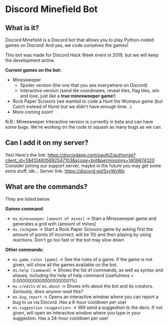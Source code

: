 # Discord Minefield Bot

## What is it?
Discord Minefield is a Discord bot that allows you to play Python-coded games on Discord!
And yes, we code ourselves the games!

This bot was made for Discord Hack Week event in 2019, but we will keep the development active.

**Current games on the bot:**
- Minesweeper
  - Spoiler version (the one that you see everywhere on Discord)
  - Interactive version (send tile coordinates, reveal tiles, flag tiles, win and lose, just like a **true minesweeper game**!)
- Rock Paper Scissors (we wanted to code a Hunt the Wumpus game (but Catch instead of Hunt) but we didn't have enough time...)
- More coming soon!

N.B.: Minesweeper Interactive version is currently in beta and can have some bugs. We're working on the code to squash as many bugs as we can.

## Can I add it on my server?
Yes! Here's the link: https://discordapp.com/oauth2/authorize?client_id=594134805692547103&scope=bot&permissions=1409674320
Consider joining our support server, maybe in the future you may get some extra stuff, idk...
Server link: https://discord.gg/SxyWxWq


## What are the commands?
They are listed below

**Games command**:
- `ms.minesweeper [amount of mines]` -> Start a Minesweeper game and generates a grid with \[amount of mines]
- `ms.rockgame` -> Start a Rock Paper Scissors game by asking first the amount of points (if incorrect, will be 10) and then playing by using reactions. Don't go too fast or the bot may slow down

**Other commands**:
- `ms.game_rules [game]` -> See the rules of a game. If the game is not given, will show all the games available on the bot.
- `ms.help [command]` -> Shows the list of commands, as well as syntax and aliases, including the help of help command (usefulness = 0.00000000000000000001%)
- `ms.credits` or `ms.about` -> Shows info about the bot and its creators. *Seriously, does anyone read this?*
- `ms.bug_report` -> Opens an interactive window where you can report a bug to us via Discord. Has a 6-hour cooldown per user
- `ms.suggestion <suggestion>` -> Will send a suggestion to the devs. If not given, will open an interactive window where you type in your suggestion. Has a 24-hour cooldown per user
